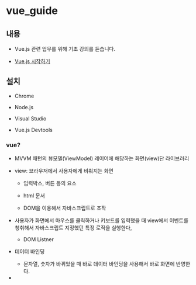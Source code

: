 # vue_guide

## 내용

- Vue.js 관련 업무를 위해 기초 강의를 듣습니다.

- [Vue.js 시작하기](https://www.inflearn.com/course/Age-of-Vuejs)

## 설치

- Chrome 

- Node.js

- Visual Studio

- Vue.js Devtools

### vue?

- MVVM 패턴의 뷰모델(ViewModel) 레이어에 해당하는 화면(view)단 라이브러리

- view: 브라우저에서 사용자에게 비춰지는 화면

    - 입력박스, 버튼 등의 요소 

    - html 문서

    - DOM을 이용해서 자바스크립트로 조작

- 사용자가 화면에서 마우스를 클릭하거나 키보드를 입력했을 때 view에서 이벤트를 청취해서 자바스크립트 지정했던 특정 로직을 실행한다,

    -  DOM Listner

- 데이터 바인딩

    - 문자열, 숫자가 바뀌었을 때 바로 데이터 바인딩을 사용해서 바로 화면에 반영한다.

- 